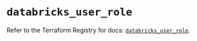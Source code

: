 # `databricks_user_role`

Refer to the Terraform Registry for docs: [`databricks_user_role`](https://registry.terraform.io/providers/databricks/databricks/1.41.0/docs/resources/user_role).
